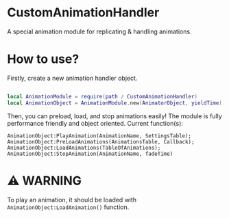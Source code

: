 # CustomAnimationHandler
A special animation module for replicating &amp; handling animations.

# How to use?

Firstly, create a new animation handler object.

```lua

local AnimationModule = require(path / CustomAnimationHandler)
local AnimationObject = AnimationModule.new(AnimatorObject, yieldTime)

```

Then, you can preload, load, and stop animations easily! The module is fully performance friendly and object oriented.
Current function(s):

```
AnimationObject:PlayAnimation(AnimationName, SettingsTable);
AnimationObject:PreLoadAnimations(AnimationsTable, Callback);
AnimationObject:LoadAnimations(TableOfAnimations);
AnimationObject:StopAnimation(AnimationName, fadeTime)
```

# ⚠️ WARNING

To play an animation, it should be loaded with ```AnimationObject:LoadAnimation()``` function.
